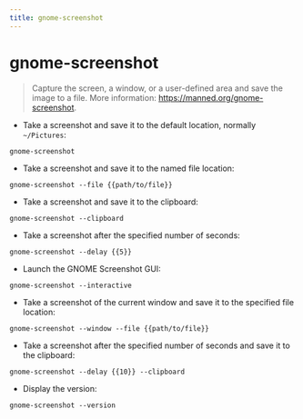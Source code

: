 ```yaml
---
title: gnome-screenshot
---
```

# gnome-screenshot

> Capture the screen, a window, or a user-defined area and save the image to a file.
> More information: <https://manned.org/gnome-screenshot>.

- Take a screenshot and save it to the default location, normally `~/Pictures`:

`gnome-screenshot`

- Take a screenshot and save it to the named file location:

`gnome-screenshot --file {{path/to/file}}`

- Take a screenshot and save it to the clipboard:

`gnome-screenshot --clipboard`

- Take a screenshot after the specified number of seconds:

`gnome-screenshot --delay {{5}}`

- Launch the GNOME Screenshot GUI:

`gnome-screenshot --interactive`

- Take a screenshot of the current window and save it to the specified file location:

`gnome-screenshot --window --file {{path/to/file}}`

- Take a screenshot after the specified number of seconds and save it to the clipboard:

`gnome-screenshot --delay {{10}} --clipboard`

- Display the version:

`gnome-screenshot --version`
